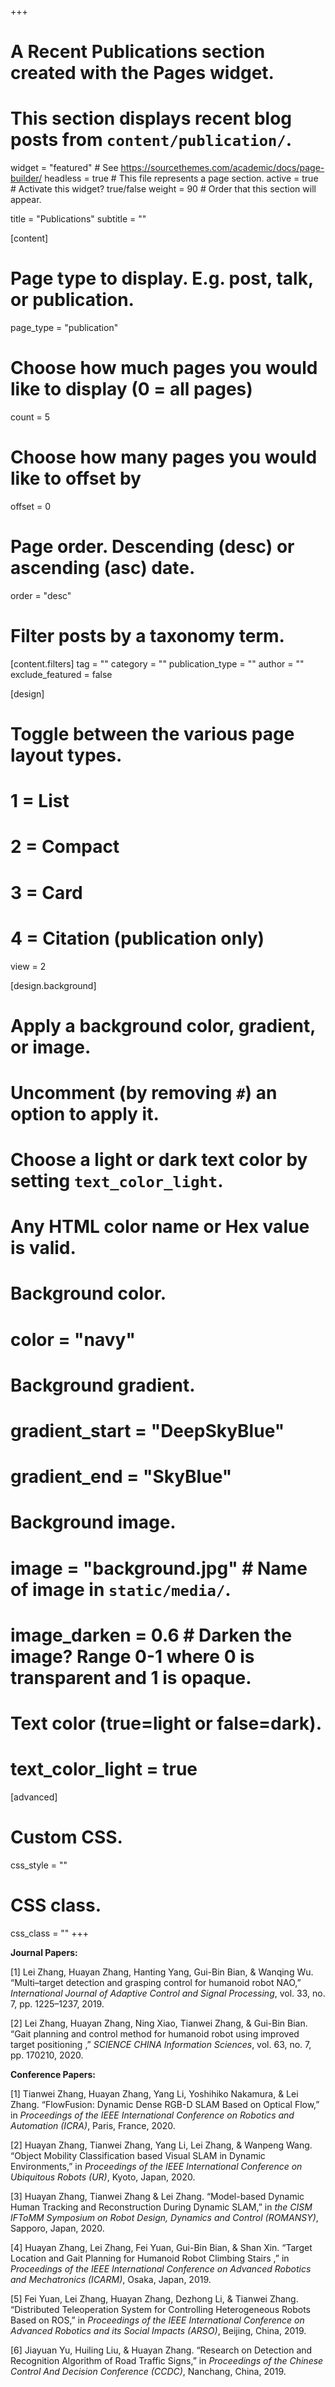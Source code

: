 +++
# A Recent Publications section created with the Pages widget.
# This section displays recent blog posts from `content/publication/`.

widget = "featured"  # See https://sourcethemes.com/academic/docs/page-builder/
headless = true  # This file represents a page section.
active = true  # Activate this widget? true/false
weight = 90  # Order that this section will appear.

title = "Publications"
subtitle = ""

[content]
  # Page type to display. E.g. post, talk, or publication.
  page_type = "publication"

  # Choose how much pages you would like to display (0 = all pages)
  count = 5

  # Choose how many pages you would like to offset by
  offset = 0

  # Page order. Descending (desc) or ascending (asc) date.
  order = "desc"

  # Filter posts by a taxonomy term.
  [content.filters]
    tag = ""
    category = ""
    publication_type = ""
    author = ""
    exclude_featured = false

[design]
  # Toggle between the various page layout types.
  #   1 = List
  #   2 = Compact
  #   3 = Card
  #   4 = Citation (publication only)
  view = 2

[design.background]
  # Apply a background color, gradient, or image.
  #   Uncomment (by removing `#`) an option to apply it.
  #   Choose a light or dark text color by setting `text_color_light`.
  #   Any HTML color name or Hex value is valid.

  # Background color.
  # color = "navy"

  # Background gradient.
  # gradient_start = "DeepSkyBlue"
  # gradient_end = "SkyBlue"

  # Background image.
  # image = "background.jpg"  # Name of image in `static/media/`.
  # image_darken = 0.6  # Darken the image? Range 0-1 where 0 is transparent and 1 is opaque.

  # Text color (true=light or false=dark).
  # text_color_light = true  

[advanced]
 # Custom CSS. 
 css_style = ""

 # CSS class.
 css_class = ""
+++

**Journal Papers:**

[1] Lei Zhang, Huayan Zhang, Hanting Yang, Gui-Bin Bian, & Wanqing Wu. “Multi–target detection and grasping control for humanoid robot NAO,” *International Journal of Adaptive Control and Signal Processing*, vol. 33, no. 7, pp. 1225–1237, 2019.

[2] Lei Zhang, Huayan Zhang, Ning Xiao, Tianwei Zhang, & Gui-Bin Bian. “Gait planning and control method for humanoid robot using improved target positioning ,” *SCIENCE CHINA Information Sciences*, vol. 63, no. 7, pp. 170210, 2020.

**Conference Papers:**

[1] Tianwei Zhang, Huayan Zhang, Yang Li, Yoshihiko Nakamura, & Lei Zhang. “FlowFusion: Dynamic Dense RGB-D SLAM Based on Optical Flow,” in *Proceedings of the IEEE International Conference on Robotics and Automation (ICRA)*, Paris, France, 2020.

[2] Huayan Zhang, Tianwei Zhang, Yang Li, Lei Zhang, & Wanpeng Wang. “Object Mobility Classification based Visual SLAM in Dynamic Environments,” in *Proceedings of the IEEE International Conference on Ubiquitous Robots (UR)*, Kyoto, Japan, 2020.

[3] Huayan Zhang, Tianwei Zhang & Lei Zhang. “Model-based Dynamic Human Tracking and Reconstruction During Dynamic SLAM,” in *the CISM IFToMM Symposium on Robot Design, Dynamics and Control (ROMANSY)*, Sapporo, Japan, 2020.

[4] Huayan Zhang, Lei Zhang, Fei Yuan, Gui-Bin Bian, & Shan Xin. “Target Location and Gait Planning for Humanoid Robot Climbing Stairs ,” in *Proceedings of the IEEE International Conference on Advanced Robotics and Mechatronics (ICARM)*, Osaka, Japan, 2019.

[5] Fei Yuan, Lei Zhang, Huayan Zhang, Dezhong Li, & Tianwei Zhang. “Distributed Teleoperation System for Controlling Heterogeneous Robots Based on ROS,” in *Proceedings of the IEEE International Conference on Advanced Robotics and its Social Impacts (ARSO)*, Beijing, China, 2019.

[6] Jiayuan Yu, Huiling Liu, & Huayan Zhang. “Research on Detection and Recognition Algorithm of Road Traffic Signs,” in *Proceedings of the Chinese Control And Decision Conference (CCDC)*, Nanchang, China, 2019.